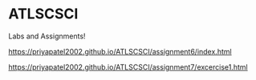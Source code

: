 # ATLSCSCI

Labs and Assignments!


https://priyapatel2002.github.io/ATLSCSCI/assignment6/index.html


https://priyapatel2002.github.io/ATLSCSCI/assignment7/excercise1.html
